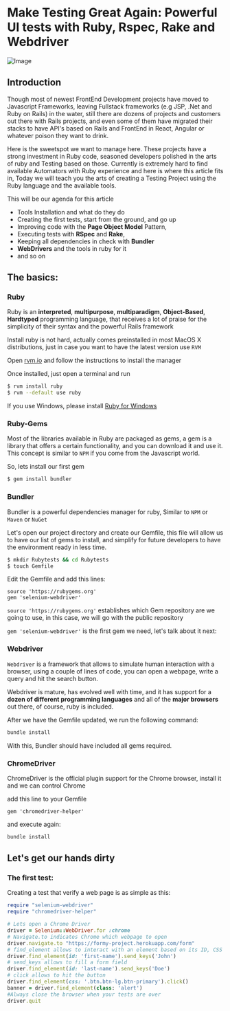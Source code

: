 # Make Testing Great Again: Powerful UI tests with Ruby, Rspec, Rake and Webdriver
![Image](images/main.png)


## Introduction
Though most of newest FrontEnd Development projects have moved to Javascript Frameworks, leaving Fullstack frameworks (e.g JSP, .Net and Ruby on Rails) in the water, still there are dozens of projects and customers out there with Rails projects, and even some of them have migrated their stacks to have API's based on Rails and FrontEnd in React, Angular or whatever poison they want to drink. 

Here is the sweetspot we want to manage here. These projects have a strong investment in Ruby code, seasoned developers polished in the arts of ruby and Testing based on those. Currently is extremely hard to find available Automators with Ruby experience and here is where this article fits in, Today we will teach you the arts of creating a Testing Project using the Ruby language and the available tools. 

This will be our agenda for this article
- Tools Installation and what do they do
- Creating the first tests, start from the ground, and go up
- Improving code with the **Page Object Model** Pattern, 
- Executing tests with **RSpec** and **Rake**, 
- Keeping all dependencies in check with **Bundler**
- **WebDrivers** and the tools in ruby for it
- and so on


## The basics:

### Ruby
Ruby is an **interpreted**, **multipurpose**, **multiparadigm**, **Object-Based**, **Hardtyped** programming language, that receives a lot of praise for the simplicity of their syntax and the powerful Rails framework

Install ruby is not hard, actually comes preinstalled in most MacOS X distributions, just in case you want to have the latest version use `RVM`

Open [rvm.io](https://rvm.io/) and follow the instructions to install the manager

Once installed, just open a terminal and run 
```bash
$ rvm install ruby
$ rvm --default use ruby
```

If you use Windows, please install [Ruby for Windows](https://rubyinstaller.org/)

### Ruby-Gems
Most of the libraries available in Ruby are packaged as gems, a gem is a library that offers a certain functionality, and you can download it and use it. This concept is similar to `NPM` if you come from the Javascript world.

So, lets install our first gem

```bash
$ gem install bundler
```

### Bundler
Bundler is a powerful dependencies manager for ruby, Similar to `NPM` or `Maven` or `NuGet`

Let's open our project directory and create our Gemfile, this file will allow us to have our list of gems to install, and simplify for future developers to have the environment ready in less time.

```bash
$ mkdir Rubytests && cd Rubytests
$ touch Gemfile
```

Edit the Gemfile and add this lines:


```Gemfile
source 'https://rubygems.org'
gem 'selenium-webdriver'
```
`source 'https://rubygems.org'` establishes which Gem repository are we going to use, in this case, we will go with the public repository

`gem 'selenium-webdriver'` is the first gem we need, let's talk about it next: 
### Webdriver
`Webdriver` is a framework that allows to simulate human interaction with a browser, using a couple of lines of code, you can open a webpage, write a query and hit the search button.

Webdriver is mature, has evolved well with time, and it has support for a **dozen of different programming languages** and all of the **major browsers** out there, of course, ruby is included.

After we have the Gemfile updated, we run the following command:

```bash
bundle install
```

With this, Bundler should have included all gems required.

### ChromeDriver
ChromeDriver is the official plugin support for the Chrome browser, install it and we can control Chrome

add this line to your Gemfile

```gemfile
gem 'chromedriver-helper'
```

and execute again:

```bash
bundle install
```



## Let's get our hands dirty

### The first test:
Creating a test that verify a web page is as simple as this:

```ruby
require "selenium-webdriver"
require "chromedriver-helper"

# Lets open a Chrome Driver
driver = Selenium::WebDriver.for :chrome
# Navigate.to indicates Chrome which webpage to open
driver.navigate.to "https://formy-project.herokuapp.com/form"
# find_element allows to interact with an element based on its ID, CSS selector or Xpath
driver.find_element(id: 'first-name').send_keys('John')
# send_keys allows to fill a form field
driver.find_element(id: 'last-name').send_keys('Doe')
# click allows to hit the button
driver.find_element(css: '.btn.btn-lg.btn-primary').click()
banner = driver.find_element(class: 'alert')
#Always close the browser when your tests are over
driver.quit
```
